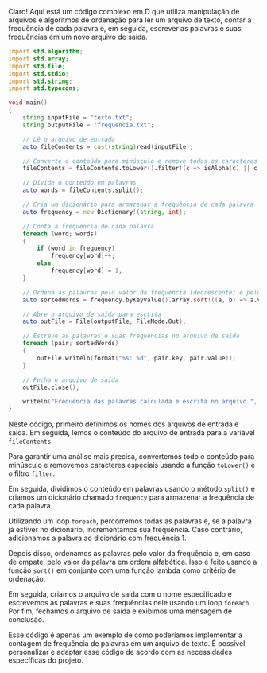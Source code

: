 Claro! Aqui está um código complexo em D que utiliza manipulação de arquivos e algoritmos de ordenação para ler um arquivo de texto, contar a frequência de cada palavra e, em seguida, escrever as palavras e suas frequências em um novo arquivo de saída. 

```d
import std.algorithm;
import std.array;
import std.file;
import std.stdio;
import std.string;
import std.typecons;

void main()
{
    string inputFile = "texto.txt";
    string outputFile = "frequencia.txt";

    // Lê o arquivo de entrada
    auto fileContents = cast(string)read(inputFile);

    // Converte o conteúdo para minúsculo e remove todos os caracteres especiais
    fileContents = fileContents.toLower().filter!(c => isAlpha(c) || c == ' ');

    // Divide o conteúdo em palavras
    auto words = fileContents.split();

    // Cria um dicionário para armazenar a frequência de cada palavra
    auto frequency = new Dictionary!(string, int);

    // Conta a frequência de cada palavra
    foreach (word; words)
    {
        if (word in frequency)
            frequency[word]++;
        else
            frequency[word] = 1;
    }

    // Ordena as palavras pelo valor da frequência (decrescente) e pelo valor da palavra (crescente)
    auto sortedWords = frequency.byKeyValue().array.sort!((a, b) => a.value > b.value || (a.value == b.value && a.key < b.key));

    // Abre o arquivo de saída para escrita
    auto outFile = File(outputFile, FileMode.Out);

    // Escreve as palavras e suas frequências no arquivo de saída
    foreach (pair; sortedWords)
    {
        outFile.writeln(format("%s: %d", pair.key, pair.value));
    }

    // Fecha o arquivo de saída
    outFile.close();

    writeln("Frequência das palavras calculada e escrita no arquivo ", outputFile);
}
```

Neste código, primeiro definimos os nomes dos arquivos de entrada e saída. Em seguida, lemos o conteúdo do arquivo de entrada para a variável `fileContents`.

Para garantir uma análise mais precisa, convertemos todo o conteúdo para minúsculo e removemos caracteres especiais usando a função `toLower()` e o filtro `filter`.

Em seguida, dividimos o conteúdo em palavras usando o método `split()` e criamos um dicionário chamado `frequency` para armazenar a frequência de cada palavra.

Utilizando um loop `foreach`, percorremos todas as palavras e, se a palavra já estiver no dicionário, incrementamos sua frequência. Caso contrário, adicionamos a palavra ao dicionário com frequência 1.

Depois disso, ordenamos as palavras pelo valor da frequência e, em caso de empate, pelo valor da palavra em ordem alfabética. Isso é feito usando a função `sort()` em conjunto com uma função lambda como critério de ordenação.

Em seguida, criamos o arquivo de saída com o nome especificado e escrevemos as palavras e suas frequências nele usando um loop `foreach`. Por fim, fechamos o arquivo de saída e exibimos uma mensagem de conclusão.

Esse código é apenas um exemplo de como poderíamos implementar a contagem de frequência de palavras em um arquivo de texto. É possível personalizar e adaptar esse código de acordo com as necessidades específicas do projeto.